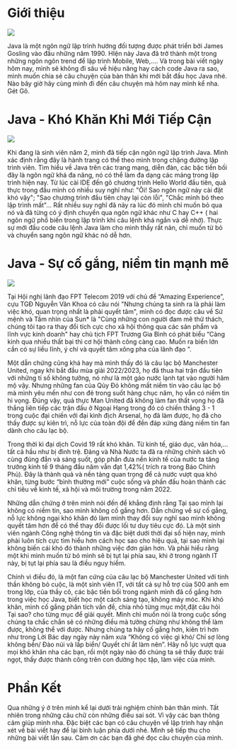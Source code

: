 # Giới thiệu
![](https://images.viblo.asia/816048fb-599d-41d2-bd38-a27394a6a30b.jpg)

Java là một ngôn ngữ lập trình hướng đối tượng được phát triển bởi James Gosling vào đầu những năm 1990. HIện này Java đã trở thành một trong những ngôn ngôn trend để lập trình Mobile, Web,.... Và trong bài viết ngày hôm nay, mình sẽ không đi sâu về hiệu năng hay cách code Java ra sao, mình muốn chia sẻ câu chuyện của bản thân khi mới bắt đầu học Java nhé. Nào bây giờ hãy cùng mình đi đến câu chuyện mà hôm nay mình kể nha. Gét Gô.
#  Java - Khó Khăn Khi Mới Tiếp Cận
![](https://images.viblo.asia/3571ef1c-967b-4274-a0ca-e95cdfa48cc0.jpg)

Khi đang là sinh viên năm 2, mình đã tiếp cận ngôn ngữ lập trình Java. Mình xác định rằng đây là hành trang có thể theo mình trong chặng đường lập trình viên. Tìm hiểu về Java trên các trang mạng, diễn đàn, các bậc tiền bối đây là ngôn ngữ khá đa năng, nó có thể làm đa dạng các mảng trong lập trình hiện nay. Từ lúc cài IDE đến gõ chương trình Hello World đầu tiên, quả thực trong đầu mình có nhiều suy nghĩ như: "Ôi! Sao ngôn ngữ này cài đặt khó vậy"; "Sao chương trình đầu tiên chạy lại còn lỗi", "Chắc mình bỏ theo lập trình mất"... Rất nhiều suy nghĩ đã nảy ra lúc đó mình chỉ muốn bỏ qua nó và đã từng có ý định chuyển qua ngôn ngữ khác như C hay C++ ( hai ngôn ngữ phổ biến trong lập trình khi câu lệnh khá ngắn và dễ nhớ). Thực sự mới đầu code câu lệnh Java làm cho mình thấy rất nản, chỉ muốn từ bỏ và chuyển sang ngôn ngữ khác nó dễ hơn. 
# Java - Sự cố gắng, niềm tin mạnh mẽ
![](https://images.viblo.asia/26acbd78-983b-4514-b2d6-9764f869caa1.jpg)

Tại Hội nghị lãnh đạo FPT Telecom 2019 với chủ đề “Amazing Experience”, cựu TGĐ Nguyễn Văn Khoa có câu nói "Nhưng chúng ta sinh ra là phải làm việc khó, quan trọng nhất là phải quyết tâm", mình có đọc được câu về Sứ mệnh và Tầm nhìn của Sun* là "Cùng những con người đam mê thử thách, chúng tôi tạo ra thay đổi tích cực cho xã hội thông qua các sản phẩm và lĩnh vực kinh doanh" hay chủ tịch FPT Trương Gia Bình có phát biểu “Càng kinh qua nhiều thất bại thì cơ hội thành công càng cao. Muốn ra biển lớn cần có sự liều lĩnh, ý chí và quyết tâm xông pha của lãnh đạo ". 


Một dẫn chứng cũng khá hay mà mình thấy đó là câu lạc bộ Manchester United, ngay khi bắt đầu mùa giải 2022/2023, họ đã thua hai trận đầu tiên với những tỉ số không tưởng, nó như là một gáo nước lạnh tạt vào người hâm mộ vậy. Nhưng những fan của Qủy Đỏ không mất niềm tin vào câu lạc bộ mà mình yêu mến như con đẻ trong suốt hàng chục năm, họ vẫn có niềm tin hi vọng. Đúng vậy, quả thực Man United đã không làm fan thất vọng họ đã thắng liên tiếp các trận đấu ở Ngoại Hạng trong đó có chiến thắng 3 - 1 trong cuộc đại chiến với đại kình địch Arsenal, họ đã làm được, họ đã cho thấy được sự kiên trì, nỗ lực của toàn đội để đền đáp xứng đáng niềm tin fan dành cho câu lạc bộ.


Trong thời kì đại dịch Covid 19 rất khó khăn. Từ kinh tế, giáo dục, văn hóa,... tất cả hầu như bị đình trệ. Đảng và Nhà Nước ta đã ra những chính sách vô cùng đúng đắn và sáng suốt, góp phần đưa nền kinh tế của nước ta tăng trưởng kinh tế 9 tháng đầu năm vẫn đạt 1,42%( trích ra trong Báo Chính Phủ). Đây là thành quả và nền tảng quan trọng để cả nước vượt qua khó khăn, từng bước “bình thường mới” cuộc sống và phấn đấu hoàn thành các chỉ tiêu về kinh tế, xã hội và môi trường trong năm 2022.


Những dẫn chứng ở trên mình nói đến để khẳng định rằng Tại sao mình lại không có niềm tin, sao mình không cố gắng hơn. Dẫn chứng về sự cố gắng, nỗ lực không ngại khó khăn đó làm mình thay đổi suy nghĩ sao mình không quyết tâm hơn để có thể thay đổi được lối tư duy tiêu cực đó. Là một sinh viên ngành Công nghệ thông tin và đặc biệt dưới thời đại số hiện nay, mình phải luôn tích cực tìm hiểu hơn cách học sao cho hiệu quả, tại sao mình lại không biến cái khó đó thành những việc đơn giản hơn. Và phải hiểu rằng một khi mình muốn từ bỏ mình sẽ bị tụt lại phía sau, khi ở trong ngành IT này, bị tụt lại phía sau là điều nguy hiểm. 


Chính vì điều đó, là một fan cứng của câu lạc bộ Manchester United với tinh thần không bỏ cuộc, là một sinh viên IT, với tất cả sự hỗ trợ của 500 anh em trong lớp, của thầy cô, các bậc tiền bối trong ngành mình đã cố gắng hơn trong việc học Java, biết học một cách sáng tạo, không máy móc. Khi khó khăn, mình cố gắng phân tích vấn đề, chia nhỏ từng mục một,đặt câu hỏi Tại sao? cho từng mục để giải quyết. Mình chỉ muốn nói là trong cuộc sống chúng ta chắc chắn sẽ có những điều mà tưởng chừng như không thể làm được, không thể với được. Nhưng chúng ta hãy cố gắng hơn, kiên trì hơn như trong Lời Bác dạy ngày này năm xưa “Không có việc gì khó/ Chỉ sợ lòng không bền/ Đào núi và lấp biển/ Quyết chí ắt làm nên”. Hãy nỗ lực vượt qua mọi khó khăn nha các bạn, rồi một ngày nào đó chúng ta sẽ thấy được trái ngọt, thấy được thành công trên con đường học tập, làm việc của mình.
# Phần Kết
Qua những ý ở trên mình kể lại dưới trải nghiệm chính bản thân mình. Tất nhiên trong những câu chữ  còn những điều sai sót. Vì vậy các bạn thông cảm giúp mình nha. Đặc biệt các bạn có câu chuyện về lập trình hay nhận xét về bài viết hay để lại bình luận phía dưới nhé. Mình sẽ tiếp thu cho những bài viết lần sau. Cảm ơn các bạn đã ghé đọc câu chuyện của mình.